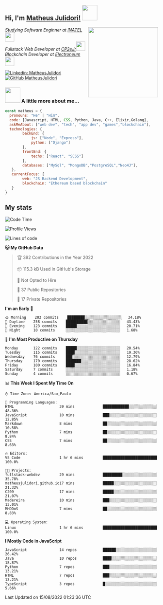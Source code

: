 <h2> Hi, I'm <a href="https://matheusjulidori.github.io" target="_blank">Matheus Julidori!</a> <img src="https://media.giphy.com/media/12oufCB0MyZ1Go/giphy.gif" width="50"></h2>
<img align='right' src="https://media.giphy.com/media/3oKIPnAiaMCws8nOsE/giphy.gif" width="230" height="auto">
<p><em>Studying Software Enginner at <a href="http://www.inatel.br" target="_blank">INATEL</a><img src="https://media.giphy.com/media/fYSnHlufseco8Fh93Z/giphy.gif" width="30"></br>
  Fullstack Web Developer at <a href="http://www.cp2ejr.com.br" target="_blank">CP2eJr</a><img src="https://media.giphy.com/media/WUlplcMpOCEmTGBtBW/giphy.gif" width="30"></br>
  Blockchain Developer at <a href="https://www.electroneum.com" target="_blank">Electroneum</a><img src="https://media.giphy.com/media/WUlplcMpOCEmTGBtBW/giphy.gif" width="30"> 
</em></p>

[![Linkedin: MatheusJulidori](https://img.shields.io/badge/-MatheusJulidori-blue?style=flat-square&logo=Linkedin&logoColor=white&link=https://www.linkedin.com/in/MatheusJulidori/)](https://www.linkedin.com/in/MatheusJulidori/)
[![GitHub MatheusJulidori](https://img.shields.io/github/followers/matheusjulidori?label=follow&style=social)](https://github.com/MatheusJulidori)


### <img src="https://media.giphy.com/media/VgCDAzcKvsR6OM0uWg/giphy.gif" width="50"> A little more about me...  

```javascript
const matheus = {
  pronouns: "He" | "Him",
  code: [Javascript, HTML, CSS, Python, Java, C++, Elixir,Golang],
  askMeAbout: ["web dev", "tech", "app dev", "games","blockchain"],
  technologies: {
        backEnd: {
            js: ["Node", "Express"],
            python: ["Django"]
        },
        frontEnd: {
            techs: ["React", "SCSS"]
        },
        databases: ["MySql", "MongoDB","PostgreSQL","Neo4J"],
   },
   currentFocus: {
        web: "JS Backend Development",
        blockchain: "Ethereum based blockchain"
   }
}
```
<h2>My stats</h2>

<!--START_SECTION:waka-->
![Code Time](http://img.shields.io/badge/Code%20Time-203%20hrs%2012%20mins-blue)

![Profile Views](http://img.shields.io/badge/Profile%20Views-0-blue)

![Lines of code](https://img.shields.io/badge/From%20Hello%20World%20I%27ve%20Written-613%20Thousand%20lines%20of%20code-blue)

**🐱 My GitHub Data** 

> 🏆 392 Contributions in the Year 2022
 > 
> 📦 115.3 kB Used in GitHub's Storage 
 > 
> 🚫 Not Opted to Hire
 > 
> 📜 37 Public Repositories 
 > 
> 🔑 17 Private Repositories  
 > 
**I'm an Early 🐤** 

```text
🌞 Morning    203 commits    ████████░░░░░░░░░░░░░░░░░   34.18% 
🌆 Daytime    258 commits    ██████████░░░░░░░░░░░░░░░   43.43% 
🌃 Evening    123 commits    █████░░░░░░░░░░░░░░░░░░░░   20.71% 
🌙 Night      10 commits     ░░░░░░░░░░░░░░░░░░░░░░░░░   1.68%

```
📅 **I'm Most Productive on Thursday** 

```text
Monday       122 commits    █████░░░░░░░░░░░░░░░░░░░░   20.54% 
Tuesday      115 commits    ████░░░░░░░░░░░░░░░░░░░░░   19.36% 
Wednesday    76 commits     ███░░░░░░░░░░░░░░░░░░░░░░   12.79% 
Thursday     170 commits    ███████░░░░░░░░░░░░░░░░░░   28.62% 
Friday       100 commits    ████░░░░░░░░░░░░░░░░░░░░░   16.84% 
Saturday     7 commits      ░░░░░░░░░░░░░░░░░░░░░░░░░   1.18% 
Sunday       4 commits      ░░░░░░░░░░░░░░░░░░░░░░░░░   0.67%

```


📊 **This Week I Spent My Time On** 

```text
⌚︎ Time Zone: America/Sao_Paulo

💬 Programming Languages: 
HTML                     39 mins             ████████████░░░░░░░░░░░░░   48.36% 
JavaScript               10 mins             ███░░░░░░░░░░░░░░░░░░░░░░   12.85% 
Markdown                 8 mins              ██░░░░░░░░░░░░░░░░░░░░░░░   10.58% 
Python                   7 mins              ██░░░░░░░░░░░░░░░░░░░░░░░   8.84% 
CSS                      7 mins              ██░░░░░░░░░░░░░░░░░░░░░░░   8.63%

🔥 Editors: 
VS Code                  1 hr 6 mins         █████████████████████████   100.0%

🐱‍💻 Projects: 
fullstack-webdev         29 mins             █████████░░░░░░░░░░░░░░░░   35.78% 
matheusjulidori.github.io17 mins             █████░░░░░░░░░░░░░░░░░░░░   21.32% 
C209                     17 mins             █████░░░░░░░░░░░░░░░░░░░░   21.07% 
Madereira                10 mins             ███░░░░░░░░░░░░░░░░░░░░░░   13.01% 
MHDDoS                   7 mins              ██░░░░░░░░░░░░░░░░░░░░░░░   8.83%

💻 Operating System: 
Linux                    1 hr 6 mins         █████████████████████████   100.0%

```

**I Mostly Code in JavaScript** 

```text
JavaScript               14 repos            ██████░░░░░░░░░░░░░░░░░░░   26.42% 
Java                     10 repos            ████░░░░░░░░░░░░░░░░░░░░░   18.87% 
Python                   7 repos             ███░░░░░░░░░░░░░░░░░░░░░░   13.21% 
HTML                     7 repos             ███░░░░░░░░░░░░░░░░░░░░░░   13.21% 
TypeScript               3 repos             █░░░░░░░░░░░░░░░░░░░░░░░░   5.66%

```



 Last Updated on 15/08/2022 01:23:36 UTC
<!--END_SECTION:waka-->
